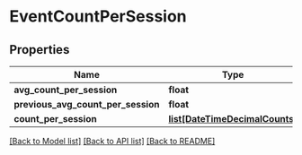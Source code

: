# EventCountPerSession

## Properties
Name | Type | Description | Notes
------------ | ------------- | ------------- | -------------
**avg_count_per_session** | **float** |  | [optional] 
**previous_avg_count_per_session** | **float** |  | [optional] 
**count_per_session** | [**list[DateTimeDecimalCounts]**](DateTimeDecimalCounts.md) |  | [optional] 

[[Back to Model list]](../README.md#documentation-for-models) [[Back to API list]](../README.md#documentation-for-api-endpoints) [[Back to README]](../README.md)

